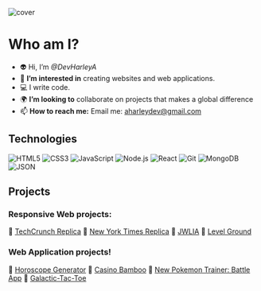 ![cover](https://user-images.githubusercontent.com/101942628/167476842-eb77e955-3569-4fec-9ec1-9b8101df03bc.png)
# Who am I?
- :alien: Hi, I’m <em>@DevHarleyA</em>
- 👀 <strong>I’m interested in</strong> creating websites and web applications.
- :computer: I write code.
- :earth_africa: <strong>I’m looking to</strong> collaborate on projects that makes a global difference
- 📫 <strong>How to reach me:</strong> Email me: aharleydev@gmail.com

## Technologies
![HTML5](https://img.shields.io/badge/HTML5-E34F26?style=for-the-badge&logo=HTML5&logoColor=white)
![CSS3](https://img.shields.io/badge/CSS3-1572B6?style=for-the-badge&logo=CSS3&logoColor=white)
![JavaScript](https://img.shields.io/badge/JavaScript-F7DF1E?style=for-the-badge&logo=JavaScript&logoColor=white)
![Node.js](https://img.shields.io/badge/Node.js-339933?style=for-the-badge&logo=Node.js&logoColor=white)
![React](https://img.shields.io/badge/React-61DAFB?style=for-the-badge&logo=React&logoColor=white)
![Git](https://img.shields.io/badge/Git-F05032?style=for-the-badge&logo=Git&logoColor=white)
![MongoDB](https://img.shields.io/badge/MongoDB-47A248?style=for-the-badge&logo=MongoDB&logoColor=white)
![JSON](https://img.shields.io/badge/JSON-000000?style=for-the-badge&logo=JSON&logoColor=white)

## Projects
### Responsive Web projects:
:panda_face: [TechCrunch Replica](https://techcrunchproject.netlify.app/)
:panda_face: [New York Times Replica](https://nytproject.netlify.app/)
:panda_face: [JWLIA](https://jwliaproto.netlify.app/)
:panda_face: [Level Ground](https://levelgroundprototype.netlify.app/)

### Web Application projects!
:panda_face: [Horoscope Generator](https://horoscopecheck.netlify.app/)
:panda_face: [Casino Bamboo](https://bambooluckyday.netlify.app/)
:panda_face: [New Pokemon Trainer: Battle App](https://firstbattle.netlify.app/)
:panda_face: [Galactic-Tac-Toe](https://galactictactoe.netlify.app/)

<!---
DevHarleyA/DevHarleyA is a ✨ special ✨ repository because its `README.md` (this file) appears on your GitHub profile.
You can click the Preview link to take a look at your changes.
--->

